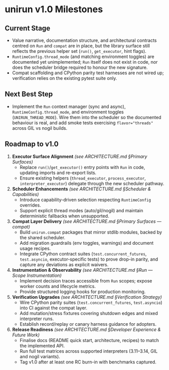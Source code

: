 # unirun v1.0 Milestones

## Current Stage
- Value narrative, documentation structure, and architectural contracts centred on `Run` and `compat` are in place, but the library surface still reflects the previous helper set (`run()`, `get_executor`, hint flags).
- `RuntimeConfig.thread_mode` (and matching environment toggles) are documented yet unimplemented; `Run` itself does not exist in code, nor does the scheduler bridge required to honour the new signature.
- Compat scaffolding and CPython parity test harnesses are not wired up; verification relies on the existing pytest suite only.

## Next Best Step
- Implement the `Run` context manager (sync and async), `RuntimeConfig.thread_mode`, and environment toggles (`UNIRUN_THREAD_MODE`). Wire them into the scheduler so the documented behaviour is real, and add smoke tests exercising `flavor="threads"` across GIL vs nogil builds.

## Roadmap to v1.0
1. **Executor Surface Alignment** *(see ARCHITECTURE.md §Primary Surfaces)*
   - Replace `run()`/`get_executor()` entry points with `Run` in code, updating imports and re-export lists.
   - Ensure existing helpers (`thread_executor`, `process_executor`, `interpreter_executor`) delegate through the new scheduler pathway.
2. **Scheduler Enhancements** *(see ARCHITECTURE.md §Scheduler & Capabilities)*
   - Introduce capability-driven selection respecting `RuntimeConfig` overrides.
   - Support explicit thread modes (auto/gil/nogil) and maintain deterministic fallbacks when unsupported.
3. **Compat Layer Delivery** *(see ARCHITECTURE.md §Primary Surfaces — compat)*
   - Build `unirun.compat` packages that mirror stdlib modules, backed by the shared scheduler.
   - Add migration guardrails (env toggles, warnings) and document usage recipes.
   - Integrate CPython contract suites (`test.concurrent_futures`, `test.asyncio`, executor-specific tests) to prove drop-in parity, and capture any deviations as explicit waivers.
4. **Instrumentation & Observability** *(see ARCHITECTURE.md §Run — Scope Instrumentation)*
   - Implement decision traces accessible from `Run` scopes; expose worker counts and lifecycle metrics.
   - Provide structured logging hooks for production monitoring.
5. **Verification Upgrades** *(see ARCHITECTURE.md §Verification Strategy)*
   - Wire CPython parity suites (`test.concurrent_futures`, `test.asyncio`) into CI against the compat layer.
   - Add mutation/stress fixtures covering shutdown edges and mixed interpreter runs.
   - Establish record/replay or canary harness guidance for adopters.
6. **Release Readiness** *(see ARCHITECTURE.md §Developer Experience & Future Work)*
   - Finalise docs (README quick start, architecture, recipes) to match the implemented API.
   - Run full test matrices across supported interpreters (3.11–3.14, GIL and nogil variants).
   - Tag v1.0 after at least one RC burn-in with benchmarks captured.
